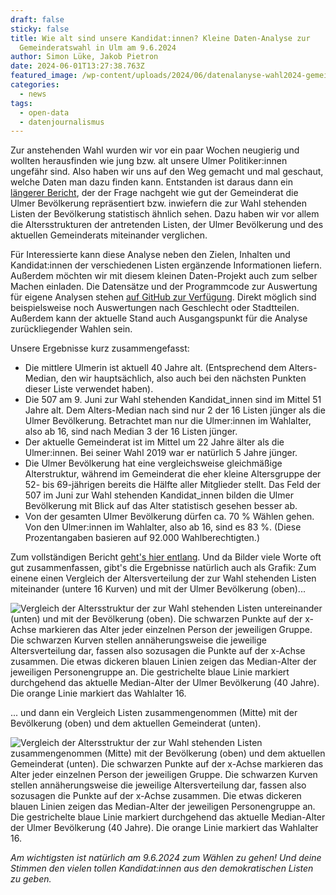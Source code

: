 ```yaml
---
draft: false
sticky: false
title: Wie alt sind unsere Kandidat:innen? Kleine Daten-Analyse zur
  Gemeinderatswahl in Ulm am 9.6.2024
author: Simon Lüke, Jakob Pietron
date: 2024-06-01T13:27:38.763Z
featured_image: /wp-content/uploads/2024/06/datenalanyse-wahl2024-gemeinderat-bevoelkerung-listen_einzeln.png
categories:
  - news
tags:
  - open-data
  - datenjournalismus
---
```

Zur anstehenden Wahl wurden wir vor ein paar Wochen neugierig und wollten herausfinden wie jung bzw. alt unsere Ulmer Politiker:innen ungefähr sind.
Also haben wir uns auf den Weg gemacht und mal geschaut, welche Daten man dazu finden kann.
Entstanden ist daraus dann ein [längerer Bericht](https://semaphor.github.io/politische-demografie-ulm/), der der Frage nachgeht wie gut der Gemeinderat die Ulmer Bevölkerung repräsentiert bzw. inwiefern die zur Wahl stehenden Listen der Bevölkerung statistisch ähnlich sehen.
Dazu haben wir vor allem die Altersstrukturen der antretenden Listen, der Ulmer Bevölkerung und des aktuellen Gemeinderats miteinander verglichen.

Für Interessierte kann diese Analyse neben den Zielen, Inhalten und Kandidat:innen der verschiedenen Listen ergänzende Informationen liefern.
Außerdem möchten wir mit diesem kleinen Daten-Projekt auch zum selber Machen einladen.
Die Datensätze und der Programmcode zur Auswertung für eigene Analysen stehen [auf GitHub zur Verfügung](https://github.com/semaphor/politische-demografie-ulm).
Direkt möglich sind beispielsweise noch Auswertungen nach Geschlecht oder Stadtteilen.
Außerdem kann der aktuelle Stand auch Ausgangspunkt für die Analyse zurückliegender Wahlen sein.

Unsere Ergebnisse kurz zusammengefasst:

* Die mittlere Ulmerin ist aktuell 40 Jahre alt. (Entsprechend dem Alters-Median, den wir hauptsächlich, also auch bei den nächsten Punkten dieser Liste verwendet haben).
* Die 507 am 9. Juni zur Wahl stehenden Kandidat_innen sind im Mittel 51 Jahre alt. Dem Alters-Median nach sind nur 2 der 16 Listen jünger als die Ulmer Bevölkerung. Betrachtet man nur die Ulmer:innen im Wahlalter, also ab 16, sind nach Median 3 der 16 Listen jünger.
* Der aktuelle Gemeinderat ist im Mittel um 22 Jahre älter als die Ulmer:innen. Bei seiner Wahl 2019 war er natürlich 5 Jahre jünger.
* Die Ulmer Bevölkerung hat eine vergleichsweise gleichmäßige Alterstruktur, während im Gemeinderat die eher kleine Altersgruppe der 52- bis 69-jährigen bereits die Hälfte aller Mitglieder stellt. Das Feld der 507 im Juni zur Wahl stehenden Kandidat_innen bilden die Ulmer Bevölkerung mit Blick auf das Alter statistisch gesehen besser ab.
* Von der gesamten Ulmer Bevölkerung dürfen ca. 70 % Wählen gehen. Von den Ulmer:innen im Wahlalter, also ab 16, sind es 83 %. (Diese Prozentangaben basieren auf 92.000 Wahlberechtigten.)

Zum vollständigen Bericht [geht's hier entlang](https://semaphor.github.io/politische-demografie-ulm/).
Und da Bilder viele Worte oft gut zusammenfassen, gibt's die Ergebnisse natürlich auch als Grafik:
Zum einene einen Vergleich der Altersverteilung der zur Wahl stehenden Listen miteinander (untere 16 Kurven) und mit der Ulmer Bevölkerung (oben)...

![Vergleich der Altersstruktur der zur Wahl stehenden Listen untereinander (unten) und mit der Bevölkerung (oben). Die schwarzen Punkte auf der x-Achse markieren das Alter jeder einzelnen Person der jeweiligen Gruppe. Die schwarzen Kurven stellen annäherungsweise die jeweilige Altersverteilung dar, fassen also sozusagen die Punkte auf der x-Achse zusammen. Die etwas dickeren blauen Linien zeigen das Median-Alter der jeweiligen Personengruppe an. Die gestrichelte blaue Linie markiert durchgehend das aktuelle Median-Alter der Ulmer Bevölkerung (40 Jahre). Die orange Linie markiert das Wahlalter 16.](/wp-content/uploads/2024/06/datenalanyse-wahl2024-gemeinderat-bevoelkerung-listen_einzeln.png "Vergleich der Altersstruktur der zur Wahl stehenden Listen untereinander (unten) und mit der Bevölkerung (oben). Die schwarzen Punkte auf der x-Achse markieren das Alter jeder einzelnen Person der jeweiligen Gruppe. Die schwarzen Kurven stellen annäherungsweise die jeweilige Altersverteilung dar, fassen also sozusagen die Punkte auf der x-Achse zusammen. Die etwas dickeren blauen Linien zeigen das Median-Alter der jeweiligen Personengruppe an. Die gestrichelte blaue Linie markiert durchgehend das aktuelle Median-Alter der Ulmer Bevölkerung (40 Jahre). Die orange Linie markiert das Wahlalter 16.")

... und dann ein Vergleich Listen zusammengenommen (Mitte) mit der Bevölkerung (oben) und dem aktuellen Gemeinderat (unten).

![Vergleich der Altersstruktur der zur Wahl stehenden Listen zusammengenommen (Mitte) mit der Bevölkerung (oben) und dem aktuellen Gemeinderat (unten). Die schwarzen Punkte auf der x-Achse markieren das Alter jeder einzelnen Person der jeweiligen Gruppe. Die schwarzen Kurven stellen annäherungsweise die jeweilige Altersverteilung dar, fassen also sozusagen die Punkte auf der x-Achse zusammen. Die etwas dickeren blauen Linien zeigen das Median-Alter der jeweiligen Personengruppe an. Die gestrichelte blaue Linie markiert durchgehend das aktuelle Median-Alter der Ulmer Bevölkerung (40 Jahre). Die orange Linie markiert das Wahlalter 16.](/wp-content/uploads/2024/06/datenalanyse-wahl2024-gemeinderat-bevoelkerung-listen_zusammen-gemeinderat.png "Vergleich der Altersstruktur der zur Wahl stehenden Listen zusammengenommen (Mitte) mit der Bevölkerung (oben) und dem aktuellen Gemeinderat (unten). Die schwarzen Punkte auf der x-Achse markieren das Alter jeder einzelnen Person der jeweiligen Gruppe. Die schwarzen Kurven stellen annäherungsweise die jeweilige Altersverteilung dar, fassen also sozusagen die Punkte auf der x-Achse zusammen. Die etwas dickeren blauen Linien zeigen das Median-Alter der jeweiligen Personengruppe an. Die gestrichelte blaue Linie markiert durchgehend das aktuelle Median-Alter der Ulmer Bevölkerung (40 Jahre). Die orange Linie markiert das Wahlalter 16.")

*Am wichtigsten ist natürlich am 9.6.2024 zum Wählen zu gehen! Und deine Stimmen den vielen tollen Kandidat:innen aus den demokratischen Listen zu geben.*